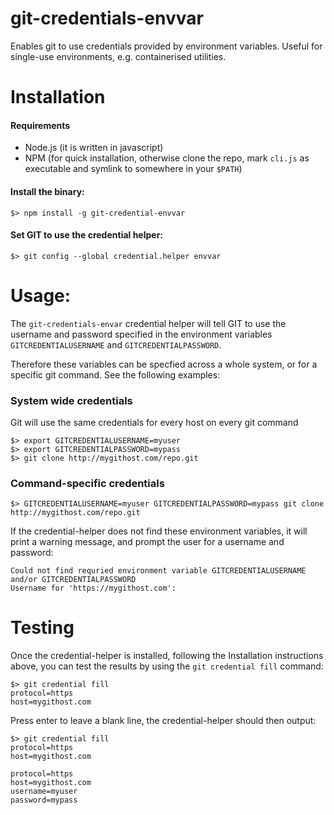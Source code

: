 # git-credentials-envvar
Enables git to use credentials provided by environment variables. Useful for single-use environments, e.g. containerised utilities.

# Installation

#### Requirements

 - Node.js (it is written in javascript)
 - NPM (for quick installation, otherwise clone the repo, mark ```cli.js``` as executable and symlink to somewhere in your ```$PATH```)

#### Install the binary:
```$> npm install -g git-credential-envvar```

#### Set GIT to use the credential helper:
```$> git config --global credential.helper envvar```

# Usage:
The ```git-credentials-envar``` credential helper will tell GIT to use the username and password specified in the environment variables ```GITCREDENTIALUSERNAME``` and ```GITCREDENTIALPASSWORD```.

Therefore these variables can be specfied across a whole system, or for a specific git command. See the following examples:

### System wide credentials
Git will use the same credentials for every host on every git command
```
$> export GITCREDENTIALUSERNAME=myuser
$> export GITCREDENTIALPASSWORD=mypass
$> git clone http://mygithost.com/repo.git
```

### Command-specific credentials

```$> GITCREDENTIALUSERNAME=myuser GITCREDENTIALPASSWORD=mypass git clone http://mygithost.com/repo.git```

If the credential-helper does not find these environment variables, it will print a warning message, and prompt the user for a username and password:
```
Could not find requried environment variable GITCREDENTIALUSERNAME and/or GITCREDENTIALPASSWORD
Username for 'https://mygithost.com': 
```

# Testing
Once the credential-helper is installed, following the Installation instructions above, you can test the results by using the ```git credential fill``` command:
```
$> git credential fill
protocol=https
host=mygithost.com

```
Press enter to leave a blank line, the credential-helper should then output:
```
$> git credential fill
protocol=https
host=mygithost.com

protocol=https
host=mygithost.com
username=myuser
password=mypass
```
